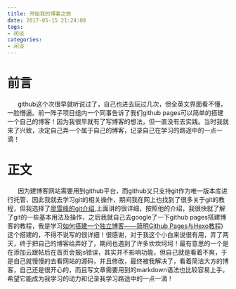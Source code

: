 ```yaml
---
title: 开始我的博客之旅
date: 2017-05-15 21:24:08
tags:
- 闲谈
categories:
- 闲谈
---
```

#  前言 #
&nbsp;&nbsp;&nbsp;&nbsp;&nbsp;&nbsp;github这个次很早就听说过了，自己也进去玩过几次，但全英文界面看不懂，一脸懵逼。前一阵子项目组内一个同事告诉了我们github pages可以简单的搭建一个自己的博客！因为我很早就有了写博客的想法，但一直没有去实践。当时我就来了兴致，决定自己弄一个属于自己的博客，记录自己在学习的路途中的一点一滴！
# 正文 #
&nbsp;&nbsp;&nbsp;&nbsp;&nbsp;&nbsp;因为建博客网站需要用到github平台，而github又只支持git作为唯一版本库进行托管，因此我就去学习git的相关操作，期间我在网上也找到了很多关于git的教程，但我选择了[廖雪峰的git介绍][1],上面讲的很详细，按照他的介绍，我很快就了解了git的一些基本用法及操作，之后我就自己去google了一下github pages搭建博客的教程，我是学习[如何搭建一个独立博客——简明Github Pages与Hexo教程][2])这个搭建的，不得不说写的很详细！很感谢，对于我这个小白来说很有用，弄了两天，终于把自己的博客给弄好了，期间也遇到了许多坎坎坷坷！最有意思的一个是在添加云跟帖后在首页会报js错误，其实并不影响功能，但自己就是看着不爽，于是自己就慢慢的去看网站的源码，并且修改，最终被我解决了，看着简洁大方的博客，自己还是很开心的，而且写文章需要用到的markdown语法也比较容易上手。希望它能成为我学习的动力和记录我学习路途中的一点一滴！

[1]:http://www.liaoxuefeng.com/wiki/0013739516305929606dd18361248578c67b8067c8c017b000/001373962845513aefd77a99f4145f0a2c7a7ca057e7570000
[2]:http://blog.csdn.net/poem_of_sunshine/article/details/29369785